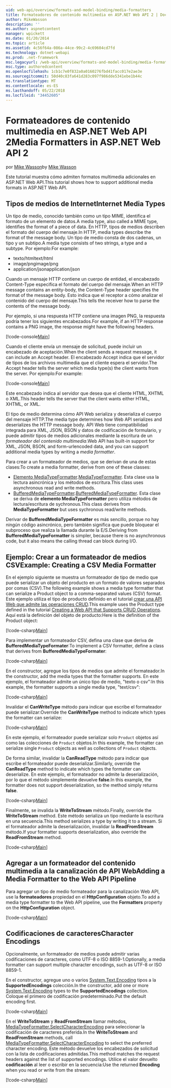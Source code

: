 ```yaml
---
uid: web-api/overview/formats-and-model-binding/media-formatters
title: Formateadores de contenido multimedia en ASP.NET Web API 2 | Documentos de Microsoft
author: MikeWasson
description: ''
ms.author: aspnetcontent
manager: wpickett
ms.date: 01/20/2014
ms.topic: article
ms.assetid: 4c56f64a-086a-44ce-99c2-4c69604cd7fd
ms.technology: dotnet-webapi
ms.prod: .net-framework
msc.legacyurl: /web-api/overview/formats-and-model-binding/media-formatters
msc.type: authoredcontent
ms.openlocfilehash: 1cb1c7e0f832a0a0160276fbd41facc017e2ae3e
ms.sourcegitcommit: 50d40c83fa641d283c097f986dde5341ebe1b44c
ms.translationtype: MT
ms.contentlocale: es-ES
ms.lasthandoff: 05/22/2018
ms.locfileid: "34452605"
---
```

<a name="media-formatters-in-aspnet-web-api-2"></a><span data-ttu-id="369d9-102">Formateadores de contenido multimedia en ASP.NET Web API 2</span><span class="sxs-lookup"><span data-stu-id="369d9-102">Media Formatters in ASP.NET Web API 2</span></span>
====================
<span data-ttu-id="369d9-103">por [Mike Wasson](https://github.com/MikeWasson)</span><span class="sxs-lookup"><span data-stu-id="369d9-103">by [Mike Wasson](https://github.com/MikeWasson)</span></span>

<span data-ttu-id="369d9-104">Este tutorial muestra cómo admiten formatos multimedia adicionales en ASP.NET Web API.</span><span class="sxs-lookup"><span data-stu-id="369d9-104">This tutorial shows how to support additional media formats in ASP.NET Web API.</span></span>

## <a name="internet-media-types"></a><span data-ttu-id="369d9-105">Tipos de medios de Internet</span><span class="sxs-lookup"><span data-stu-id="369d9-105">Internet Media Types</span></span>

<span data-ttu-id="369d9-106">Un tipo de medio, conocido también como un tipo MIME, identifica el formato de un elemento de datos.</span><span class="sxs-lookup"><span data-stu-id="369d9-106">A media type, also called a MIME type, identifies the format of a piece of data.</span></span> <span data-ttu-id="369d9-107">En HTTP, tipos de medios describen el formato del cuerpo del mensaje.</span><span class="sxs-lookup"><span data-stu-id="369d9-107">In HTTP, media types describe the format of the message body.</span></span> <span data-ttu-id="369d9-108">Un tipo de medio consta de dos cadenas, un tipo y un subtipo.</span><span class="sxs-lookup"><span data-stu-id="369d9-108">A media type consists of two strings, a type and a subtype.</span></span> <span data-ttu-id="369d9-109">Por ejemplo:</span><span class="sxs-lookup"><span data-stu-id="369d9-109">For example:</span></span>

- <span data-ttu-id="369d9-110">texto/html</span><span class="sxs-lookup"><span data-stu-id="369d9-110">text/html</span></span>
- <span data-ttu-id="369d9-111">image/png</span><span class="sxs-lookup"><span data-stu-id="369d9-111">image/png</span></span>
- <span data-ttu-id="369d9-112">application/json</span><span class="sxs-lookup"><span data-stu-id="369d9-112">application/json</span></span>

<span data-ttu-id="369d9-113">Cuando un mensaje HTTP contiene un cuerpo de entidad, el encabezado Content-Type especifica el formato del cuerpo del mensaje.</span><span class="sxs-lookup"><span data-stu-id="369d9-113">When an HTTP message contains an entity-body, the Content-Type header specifies the format of the message body.</span></span> <span data-ttu-id="369d9-114">Esto indica que el receptor a cómo analizar el contenido del cuerpo del mensaje.</span><span class="sxs-lookup"><span data-stu-id="369d9-114">This tells the receiver how to parse the contents of the message body.</span></span>

<span data-ttu-id="369d9-115">Por ejemplo, si una respuesta HTTP contiene una imagen PNG, la respuesta podría tener los siguientes encabezados.</span><span class="sxs-lookup"><span data-stu-id="369d9-115">For example, if an HTTP response contains a PNG image, the response might have the following headers.</span></span>

[!code-console[Main](media-formatters/samples/sample1.cmd)]

<span data-ttu-id="369d9-116">Cuando el cliente envía un mensaje de solicitud, puede incluir un encabezado de aceptación.</span><span class="sxs-lookup"><span data-stu-id="369d9-116">When the client sends a request message, it can include an Accept header.</span></span> <span data-ttu-id="369d9-117">El encabezado Accept indica que el servidor de tipos de los archivos multimedia que el cliente espera el servidor.</span><span class="sxs-lookup"><span data-stu-id="369d9-117">The Accept header tells the server which media type(s) the client wants from the server.</span></span> <span data-ttu-id="369d9-118">Por ejemplo:</span><span class="sxs-lookup"><span data-stu-id="369d9-118">For example:</span></span>

[!code-console[Main](media-formatters/samples/sample2.cmd)]

<span data-ttu-id="369d9-119">Este encabezado indica al servidor que desea que el cliente HTML, XHTML o XML.</span><span class="sxs-lookup"><span data-stu-id="369d9-119">This header tells the server that the client wants either HTML, XHTML, or XML.</span></span>

<span data-ttu-id="369d9-120">El tipo de medio determina cómo API Web serializa y deserializa el cuerpo del mensaje HTTP.</span><span class="sxs-lookup"><span data-stu-id="369d9-120">The media type determines how Web API serializes and deserializes the HTTP message body.</span></span> <span data-ttu-id="369d9-121">API Web tiene compatibilidad integrada para XML, JSON, BSON y datos de codificación de formulario, y puede admitir tipos de medios adicionales mediante la escritura de un *formateador del contenido multimedia*.</span><span class="sxs-lookup"><span data-stu-id="369d9-121">Web API has built-in support for XML, JSON, BSON, and form-urlencoded data, and you can support additional media types by writing a *media formatter*.</span></span>

<span data-ttu-id="369d9-122">Para crear a un formateador de medios, que se derivan de una de estas clases:</span><span class="sxs-lookup"><span data-stu-id="369d9-122">To create a media formatter, derive from one of these classes:</span></span>

- <span data-ttu-id="369d9-123">[Elemento MediaTypeFormatter](https://msdn.microsoft.com/library/system.net.http.formatting.mediatypeformatter.aspx).</span><span class="sxs-lookup"><span data-stu-id="369d9-123">[MediaTypeFormatter](https://msdn.microsoft.com/library/system.net.http.formatting.mediatypeformatter.aspx).</span></span> <span data-ttu-id="369d9-124">Esta clase usa la lectura asincrónica y los métodos de escritura.</span><span class="sxs-lookup"><span data-stu-id="369d9-124">This class uses asynchronous read and write methods.</span></span>
- <span data-ttu-id="369d9-125">[BufferedMediaTypeFormatter](https://msdn.microsoft.com/library/system.net.http.formatting.bufferedmediatypeformatter.aspx).</span><span class="sxs-lookup"><span data-stu-id="369d9-125">[BufferedMediaTypeFormatter](https://msdn.microsoft.com/library/system.net.http.formatting.bufferedmediatypeformatter.aspx).</span></span> <span data-ttu-id="369d9-126">Esta clase se deriva de **elemento MediaTypeFormatter** pero utiliza métodos de lectura/escritura de sychronous.</span><span class="sxs-lookup"><span data-stu-id="369d9-126">This class derives from **MediaTypeFormatter** but uses sychronous read/write methods.</span></span>

<span data-ttu-id="369d9-127">Derivar de **BufferedMediaTypeFormatter** es más sencillo, porque no hay ningún código asincrónico, pero también significa que puede bloquear el subproceso que realiza la llamada durante la E/S.</span><span class="sxs-lookup"><span data-stu-id="369d9-127">Deriving from **BufferedMediaTypeFormatter** is simpler, because there is no asynchronous code, but it also means the calling thread can block during I/O.</span></span>

## <a name="example-creating-a-csv-media-formatter"></a><span data-ttu-id="369d9-128">Ejemplo: Crear a un formateador de medios CSV</span><span class="sxs-lookup"><span data-stu-id="369d9-128">Example: Creating a CSV Media Formatter</span></span>

<span data-ttu-id="369d9-129">En el ejemplo siguiente se muestra un formateador de tipo de medio que puede serializar un objeto del producto en un formato de valores separados por comas (CSV).</span><span class="sxs-lookup"><span data-stu-id="369d9-129">The following example shows a media type formatter that can serialize a Product object to a comma-separated values (CSV) format.</span></span> <span data-ttu-id="369d9-130">Este ejemplo utiliza el tipo de producto definido en el tutorial [crear una API Web que admite las operaciones CRUD](../older-versions/creating-a-web-api-that-supports-crud-operations.md).</span><span class="sxs-lookup"><span data-stu-id="369d9-130">This example uses the Product type defined in the tutorial [Creating a Web API that Supports CRUD Operations](../older-versions/creating-a-web-api-that-supports-crud-operations.md).</span></span> <span data-ttu-id="369d9-131">Aquí está la definición del objeto de producto:</span><span class="sxs-lookup"><span data-stu-id="369d9-131">Here is the definition of the Product object:</span></span>

[!code-csharp[Main](media-formatters/samples/sample3.cs)]

<span data-ttu-id="369d9-132">Para implementar un formateador CSV, defina una clase que deriva de **BufferedMediaTypeFormater**:</span><span class="sxs-lookup"><span data-stu-id="369d9-132">To implement a CSV formatter, define a class that derives from **BufferedMediaTypeFormater**:</span></span>

[!code-csharp[Main](media-formatters/samples/sample4.cs)]

<span data-ttu-id="369d9-133">En el constructor, agregue los tipos de medios que admite el formateador.</span><span class="sxs-lookup"><span data-stu-id="369d9-133">In the constructor, add the media types that the formatter supports.</span></span> <span data-ttu-id="369d9-134">En este ejemplo, el formateador admite un único tipo de medio, &quot;texto o csv&quot;:</span><span class="sxs-lookup"><span data-stu-id="369d9-134">In this example, the formatter supports a single media type, &quot;text/csv&quot;:</span></span>

[!code-csharp[Main](media-formatters/samples/sample5.cs)]

<span data-ttu-id="369d9-135">Invalidar el **CanWriteType** método para indicar que escribe el formateador puede serializar:</span><span class="sxs-lookup"><span data-stu-id="369d9-135">Override the **CanWriteType** method to indicate which types the formatter can serialize:</span></span>

[!code-csharp[Main](media-formatters/samples/sample6.cs)]

<span data-ttu-id="369d9-136">En este ejemplo, el formateador puede serializar solo `Product` objetos así como las colecciones de `Product` objetos.</span><span class="sxs-lookup"><span data-stu-id="369d9-136">In this example, the formatter can serialize single `Product` objects as well as collections of `Product` objects.</span></span>

<span data-ttu-id="369d9-137">De forma similar, invalidar la **CanReadType** método para indicar que escribe el formateador puede deserializar.</span><span class="sxs-lookup"><span data-stu-id="369d9-137">Similarly, override the **CanReadType** method to indicate which types the formatter can deserialize.</span></span> <span data-ttu-id="369d9-138">En este ejemplo, el formateador no admite la deserialización, por lo que el método simplemente devuelve **false**.</span><span class="sxs-lookup"><span data-stu-id="369d9-138">In this example, the formatter does not support deserialization, so the method simply returns **false**.</span></span>

[!code-csharp[Main](media-formatters/samples/sample7.cs)]

<span data-ttu-id="369d9-139">Finalmente, se invalida la **WriteToStream** método.</span><span class="sxs-lookup"><span data-stu-id="369d9-139">Finally, override the **WriteToStream** method.</span></span> <span data-ttu-id="369d9-140">Este método serializa un tipo mediante la escritura en una secuencia.</span><span class="sxs-lookup"><span data-stu-id="369d9-140">This method serializes a type by writing it to a stream.</span></span> <span data-ttu-id="369d9-141">Si el formateador admite la deserialización, invalidar la **ReadFromStream** método.</span><span class="sxs-lookup"><span data-stu-id="369d9-141">If your formatter supports deserialization, also override the **ReadFromStream** method.</span></span>

[!code-csharp[Main](media-formatters/samples/sample8.cs)]

## <a name="adding-a-media-formatter-to-the-web-api-pipeline"></a><span data-ttu-id="369d9-142">Agregar a un formateador del contenido multimedia a la canalización de API Web</span><span class="sxs-lookup"><span data-stu-id="369d9-142">Adding a Media Formatter to the Web API Pipeline</span></span>

<span data-ttu-id="369d9-143">Para agregar un tipo de medio formateador para la canalización Web API, use la **formateadores** propiedad en el **HttpConfiguration** objeto.</span><span class="sxs-lookup"><span data-stu-id="369d9-143">To add a media type formatter to the Web API pipeline, use the **Formatters** property on the **HttpConfiguration** object.</span></span>

[!code-csharp[Main](media-formatters/samples/sample9.cs)]

## <a name="character-encodings"></a><span data-ttu-id="369d9-144">Codificaciones de caracteres</span><span class="sxs-lookup"><span data-stu-id="369d9-144">Character Encodings</span></span>

<span data-ttu-id="369d9-145">Opcionalmente, un formateador de medios puede admitir varias codificaciones de caracteres, como UTF-8 o ISO 8859-1.</span><span class="sxs-lookup"><span data-stu-id="369d9-145">Optionally, a media formatter can support multiple character encodings, such as UTF-8 or ISO 8859-1.</span></span>

<span data-ttu-id="369d9-146">En el constructor, agregue uno o varios [System.Text.Encoding](https://msdn.microsoft.com/library/system.text.encoding.aspx) tipos a la **SupportedEncodings** colección.</span><span class="sxs-lookup"><span data-stu-id="369d9-146">In the constructor, add one or more [System.Text.Encoding](https://msdn.microsoft.com/library/system.text.encoding.aspx) types to the **SupportedEncodings** collection.</span></span> <span data-ttu-id="369d9-147">Coloque el primero de codificación predeterminado.</span><span class="sxs-lookup"><span data-stu-id="369d9-147">Put the default encoding first.</span></span>

[!code-csharp[Main](media-formatters/samples/sample10.cs?highlight=6-7)]

<span data-ttu-id="369d9-148">En el **WriteToStream** y **ReadFromStream** llamar métodos, [MediaTypeFormatter.SelectCharacterEncoding](https://msdn.microsoft.com/library/hh969054.aspx) para seleccionar la codificación de caracteres preferida.</span><span class="sxs-lookup"><span data-stu-id="369d9-148">In the **WriteToStream** and **ReadFromStream** methods, call [MediaTypeFormatter.SelectCharacterEncoding](https://msdn.microsoft.com/library/hh969054.aspx) to select the preferred character encoding.</span></span> <span data-ttu-id="369d9-149">Este método devuelve los encabezados de solicitud con la lista de codificaciones admitidas.</span><span class="sxs-lookup"><span data-stu-id="369d9-149">This method matches the request headers against the list of supported encodings.</span></span> <span data-ttu-id="369d9-150">Utilice el valor devuelto **codificación** al leer o escribir en la secuencia:</span><span class="sxs-lookup"><span data-stu-id="369d9-150">Use the returned **Encoding** when you read or write from the stream:</span></span>

[!code-csharp[Main](media-formatters/samples/sample11.cs?highlight=3,5)]

